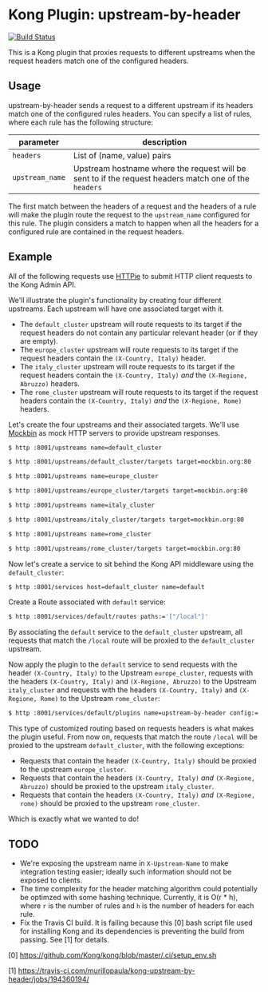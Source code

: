 Kong Plugin: upstream-by-header
====================

[![Build Status](https://travis-ci.com/murillopaula/kong-upstream-by-header.svg?branch=master)](https://travis-ci.com/murillopaula/kong-upstream-by-header)

This is a Kong plugin that proxies requests to different upstreams when the request headers match one of the configured headers.

## Usage

upstream-by-header sends a request to a different upstream if its headers match one of the configured rules headers. You can specify a list of rules, where each rule has the following structure:

| parameter | description |
| --- | --- |
| `headers` |  List of (name, value) pairs |
| `upstream_name` |  Upstream hostname where the request will be sent to if the request headers match one of the `headers` |

The first match between the headers of a request and the headers of a rule will make the plugin route the request to the `upstream_name` configured for this rule. The plugin considers a match to happen when all the headers for a configured rule are contained in the request headers.

## Example

All of the following requests use [HTTPie](https://httpie.org) to submit HTTP client requests to the Kong Admin API.

We'll illustrate the plugin's functionality by creating four different upstreams. Each upstream will have one associated target with it.

- The `default_cluster` upstream will route requests to its target if the request headers do not contain any particular relevant header (or if they are empty).
- The `europe_cluster` upstream will route requests to its target if the request headers contain the `(X-Country, Italy)` header.
- The `italy_cluster` upstream will route requests to its target if the request headers contain the `(X-Country, Italy)` _and_ the `(X-Regione, Abruzzo)` headers.
- The `rome_cluster` upstream will route requests to its target if the request headers contain the `(X-Country, Italy)` _and_ the `(X-Regione, Rome)` headers.

Let's create the four upstreams and their associated targets. We'll use [Mockbin](http://mockbin.org/) as mock HTTP servers to provide upstream responses.

```bash
$ http :8001/upstreams name=default_cluster
```

```bash
$ http :8001/upstreams/default_cluster/targets target=mockbin.org:80
```

```bash
$ http :8001/upstreams name=europe_cluster
```

```bash
$ http :8001/upstreams/europe_cluster/targets target=mockbin.org:80
```

```bash
$ http :8001/upstreams name=italy_cluster
```

```bash
$ http :8001/upstreams/italy_cluster/targets target=mockbin.org:80
```

```bash
$ http :8001/upstreams name=rome_cluster
```

```bash
$ http :8001/upstreams/rome_cluster/targets target=mockbin.org:80
```

Now let's create a service to sit behind the Kong API middleware using the `default_cluster`:

```bash
$ http :8001/services host=default_cluster name=default
```

Create a Route associated with `default` service:

```bash
$ http :8001/services/default/routes paths:='["/local"]'
```

By associating the `default` service to the `default_cluster` upstream, all requests that match the `/local` route will be proxied to the `default_cluster` upstream.

Now apply the plugin to the `default` service to send requests with the header `(X-Country, Italy)` to the Upstream `europe_cluster`, requests with the headers `(X-Country, Italy)` and `(X-Regione, Abruzzo)` to the Upstream `italy_cluster` and requests with the headers `(X-Country, Italy)` and `(X-Regione, Rome)` to the Upstream `rome_cluster`:

```bash
$ http :8001/services/default/plugins name=upstream-by-header config:='{"rules": [{"headers": {"X-Country":"Italy"}, "upstream_name": "europe_cluster"}, {"headers": {"X-Country": "Italy", "X-Regione": "Abruzzo"}, "upstream_name": "italy_cluster"}, {"headers": {"X-Country": "Italy", "X-Regione": "Rome"}, "upstream_name": "rome_cluster"}]}'
```

This type of customized routing based on requests headers is what makes the plugin useful. From now on, requests that match the route `/local` will be proxied to the upstream `default_cluster`, with the following exceptions:

- Requests that contain the header `(X-Country, Italy)` should be proxied to the upstream `europe_cluster`.
- Requests that contain the headers `(X-Country, Italy)` _and_ `(X-Regione, Abruzzo)` should be proxied to the upstream `italy_cluster`.
- Requests that contain the headers `(X-Country, Italy)` _and_ `(X-Regione, rome)` should be proxied to the upstream `rome_cluster`.

Which is exactly what we wanted to do!

## TODO
- We're exposing the upstream name in `X-Upstream-Name` to make integration testing easier; ideally such information should not be exposed to clients.
- The time complexity for the header matching algorithm could potentially be optimzed with some hashing technique. Currently, it is O(r * h), where `r` is the number of rules and `h` is the number of headers for each rule.
- Fix the Travis CI build. It is failing because this [0] bash script file used for installing Kong and its dependencies is preventing the build from passing. See [1] for details.

[0] https://github.com/Kong/kong/blob/master/.ci/setup_env.sh

[1] https://travis-ci.com/murillopaula/kong-upstream-by-header/jobs/194360194/
